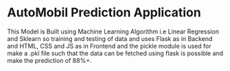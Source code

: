 # AutoMobil Prediction Application
 This Model is Built using Machine Learning Algorithm i.e Linear Regression and Sklearn so training and testing of data and uses Flask as in Backend and HTML, CSS and JS as in Frontend and the pickle module is used for make a .pkl file such that the data can be fetched using flask is possible and make the prediction of 88%+.
